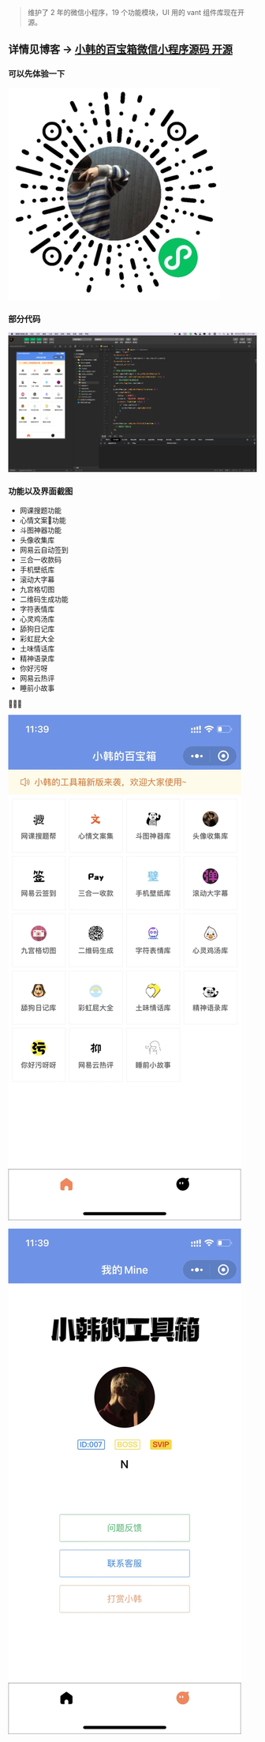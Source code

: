 > 维护了 2 年的微信小程序，19 个功能模块，UI 用的 vant 组件库现在开源。



## 详情见博客 ->  [小韩的百宝箱微信小程序源码 开源](https://www.vvhan.com/WxApp-BaiBaoXiang.html ) 



### 可以先体验一下

![小韩的百宝箱微信小程序](qrcode.jpeg)

### 部分代码

![小韩的百宝箱微信小程序](1.png)

### 功能以及界面截图

- 网课搜题功能
- 心情文案功能
- 斗图神器功能
- 头像收集库
- 网易云自动签到
- 三合一收款码
- 手机壁纸库
- 滚动大字幕
- 九宫格切图
- 二维码生成功能
- 字符表情库
- 心灵鸡汤库
- 舔狗日记库
- 彩虹屁大全
- 土味情话库
- 精神语录库
- 你好污呀
- 网易云热评
- 睡前小故事



![小韩的百宝箱微信小程序](1.jpg)


![小韩的百宝箱微信小程序](2.jpg)
